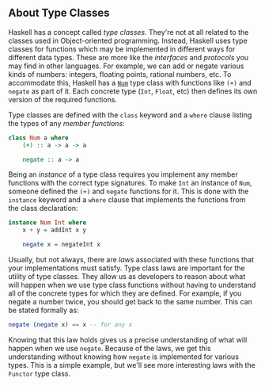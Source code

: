 ## About Type Classes

Haskell has a concept called *type classes*. They're not at all related to the
classes used in Object-oriented programming. Instead, Haskell uses type classes
for functions which may be implemented in different ways for different data
types. These are more like the *interfaces* and *protocols* you may find in
other languages. For example, we can add or negate various kinds of numbers:
integers, floating points, rational numbers, etc. To accommodate this, Haskell
has a [`Num`][] type class with functions like `(+)` and `negate` as part of it.
Each concrete type (`Int`, `Float`, etc) then defines its own version of the
required functions.

[`Num`]: http://hackage.haskell.org/package/base-4.7.0.1/docs/Prelude.html#t:Num

Type classes are defined with the `class` keyword and a `where` clause listing
the types of any *member functions*:

```haskell
class Num a where
    (+) :: a -> a -> a

    negate :: a -> a
```

Being an *instance* of a type class requires you implement any member functions
with the correct type signatures. To make `Int` an instance of `Num`, someone
defined the `(+)` and `negate` functions for it. This is done with the
`instance` keyword and a `where` clause that implements the functions from the
class declaration:

```haskell
instance Num Int where
    x + y = addInt x y

    negate x = negateInt x
```

Usually, but not always, there are *laws* associated with these functions that
your implementations must satisfy. Type class laws are important for the utility
of type classes. They allow us as developers to reason about what will happen
when we use type class functions without having to understand all of the
concrete types for which they are defined. For example, if you negate a number
twice, you should get back to the same number. This can be stated formally as:

```haskell
negate (negate x) == x -- for any x
```

Knowing that this law holds gives us a precise understanding of what will happen
when we use `negate`. Because of the laws, we get this understanding without
knowing how `negate` is implemented for various types. This is a simple example,
but we'll see more interesting laws with the `Functor` type class.
